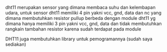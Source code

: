 dht11 merupakan sensor yang dimana membaca suhu dan kelembapan udara, untuk sensor dht11 memiliki 4 pin yakni vcc, gnd, data dan nc yang dimana membutuhkan resistor pullup berbeda dengan module dht11 yg dimana hanya memiliki 3 pin yakni vcc, gnd, data dan tidak membutuhkan rangkain tambahan resistor karena sudah terdapat pada module

DHT11 juga membutuhkan library untuk pemogramannya (sudah saya sediakan)
